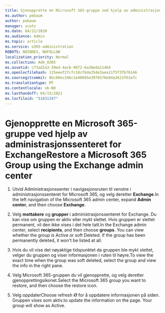 ```yaml
---
title: Gjenopprette en Microsoft 365-gruppe ved hjelp av administrasjonssenteret for Exchange
ms.author: pebaum
author: pebaum
manager: scotv
ms.date: 04/21/2020
ms.audience: Admin
ms.topic: article
ms.service: o365-administration
ROBOTS: NOINDEX, NOFOLLOW
localization_priority: Normal
ms.collection: Adm_O365
ms.assetid: c73ad2a3-39ed-4acb-9872-6a38eda11464
ms.openlocfilehash: 115eeef27cfc10cf6da35de3aea11f5f3fb7b146
ms.sourcegitcommit: 8bc60ec34bc1e40685e3976576e04a2623f63a7c
ms.translationtype: MT
ms.contentlocale: nb-NO
ms.lasthandoff: 04/15/2021
ms.locfileid: "51831347"
---
```

# <a name="restore-a-microsoft-365-group-using-the-exchange-admin-center"></a><span data-ttu-id="50e51-102">Gjenopprette en Microsoft 365-gruppe ved hjelp av administrasjonssenteret for Exchange</span><span class="sxs-lookup"><span data-stu-id="50e51-102">Restore a Microsoft 365 Group using the Exchange admin center</span></span>

1. <span data-ttu-id="50e51-103">Utvid Administrasjonssenter i navigasjonsruten til venstre i administrasjonssenteret for Microsoft 365, og velg deretter **Exchange**.</span><span class="sxs-lookup"><span data-stu-id="50e51-103">In the left navigation of the Microsoft 365 admin center, expand **Admin center**, and then choose **Exchange**.</span></span>
    
2. <span data-ttu-id="50e51-p101">Velg **mottakere** og **grupper** i administrasjonssenteret for Exchange. Du kan vise om gruppen er aktiv eller mykt slettet. Hvis gruppen er slettet permanent, vil den ikke vises i det hele tatt.</span><span class="sxs-lookup"><span data-stu-id="50e51-p101">In the Exchange admin center, select **recipients**, and then choose **groups**. You can view whether the group is Active or soft Deleted. If the group has been permanently deleted, it won't be listed at all.</span></span>
    
3. <span data-ttu-id="50e51-107">Hvis du vil vise det nøyaktige tidspunktet da gruppen ble mykt slettet, velger du gruppen og viser informasjonen i ruten til høyre.</span><span class="sxs-lookup"><span data-stu-id="50e51-107">To view the exact time when the group was soft deleted, select the group and view the info in the right pane.</span></span>
    
4. <span data-ttu-id="50e51-108">Velg Microsoft 365-gruppen du vil gjenopprette, og velg deretter gjenopprettingsikonet.</span><span class="sxs-lookup"><span data-stu-id="50e51-108">Select the Microsoft 365 group you want to restore, and then choose the restore icon.</span></span>
    
5. <span data-ttu-id="50e51-109">Velg oppdater</span><span class="sxs-lookup"><span data-stu-id="50e51-109">Choose refresh</span></span> ![Oppdater-ikon](media/6464df90-2a91-4c1f-92a6-9a38c7696ac3.gif) <span data-ttu-id="50e51-p102">for å oppdatere informasjonen på siden. Gruppen vises som aktiv.</span><span class="sxs-lookup"><span data-stu-id="50e51-p102">to update the information on the page. Your group will show as Active.</span></span> 
    

